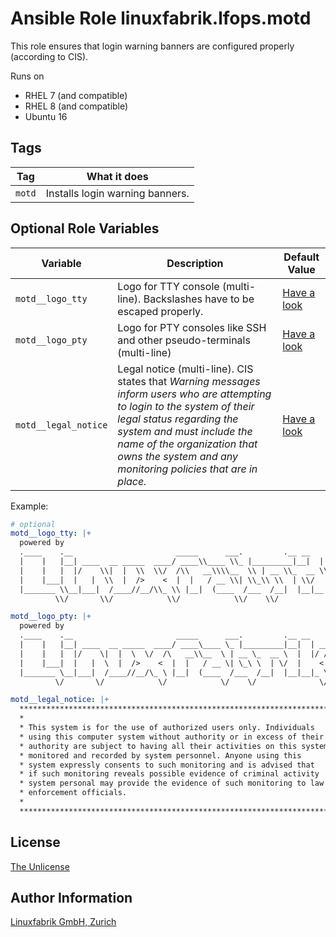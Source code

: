 # Ansible Role linuxfabrik.lfops.motd

This role ensures that login warning banners are configured properly (according to CIS).

Runs on

* RHEL 7 (and compatible)
* RHEL 8 (and compatible)
* Ubuntu 16


## Tags

| Tag   | What it does |
| ---   | ------------ |
| `motd` | Installs login warning banners. |


## Optional Role Variables

| Variable | Description | Default Value |
| -------- | ----------- | ------------- |
| `motd__logo_tty` | Logo for TTY console (multi-line). Backslashes have to be escaped properly. | [Have a look](https://github.com/Linuxfabrik/lfops/blob/main/roles/motd/defaults/main.yml) |
| `motd__logo_pty` | Logo for PTY consoles like SSH and other pseudo-terminals (multi-line) | [Have a look](https://github.com/Linuxfabrik/lfops/blob/main/roles/motd/defaults/main.yml) |
| `motd__legal_notice` | Legal notice (multi-line). CIS states that *Warning messages inform users who are attempting to login to the system of their legal status regarding the system and must include the name of the organization that owns the system and any monitoring policies that are in place.* | [Have a look](https://github.com/Linuxfabrik/lfops/blob/main/roles/motd/defaults/main.yml) |

Example:
```yaml
# optional
motd__logo_tty: |+
  powered by
  .____    .__                       _____      ___.         .__ __
  |    |   |__| ____  __ _____  ____/ ____\\____ \\_ |_________|__|  | __
  |    |   |  |/    \\|  |  \\  \\/  /\\   __\\\\__  \\ | __ \\_  __ \\  |  |/ /
  |    |___|  |   |  \\  |  />    <  |  |   / __ \\| \\_\\ \\  | \\/  |    <
  |_______ \\__|___|  /____//__/\\_ \\ |__|  (____  /___  /__|  |__|__|_ \\
          \\/       \\/            \\/            \\/    \\/              \\/

motd__logo_pty: |+
  powered by
  .____    .__                       _____      ___.         .__ __
  |    |   |__| ____  __ _____  ____/ ____\____ \_ |_________|__|  | __
  |    |   |  |/    \|  |  \  \/  /\   __\\__  \ | __ \_  __ \  |  |/ /
  |    |___|  |   |  \  |  />    <  |  |   / __ \| \_\ \  | \/  |    <
  |_______ \__|___|  /____//__/\_ \ |__|  (____  /___  /__|  |__|__|_ \
          \/       \/            \/            \/    \/              \/

motd__legal_notice: |+
  ************************************************************************
  *                                                                      *
  * This system is for the use of authorized users only. Individuals     *
  * using this computer system without authority or in excess of their   *
  * authority are subject to having all their activities on this system  *
  * monitored and recorded by system personnel. Anyone using this        *
  * system expressly consents to such monitoring and is advised that     *
  * if such monitoring reveals possible evidence of criminal activity    *
  * system personal may provide the evidence of such monitoring to law   *
  * enforcement officials.                                               *
  *                                                                      *
  ************************************************************************
```


## License

[The Unlicense](https://unlicense.org/)


## Author Information

[Linuxfabrik GmbH, Zurich](https://www.linuxfabrik.ch)
